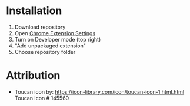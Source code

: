 # Installation
1. Download repository 
2. Open [Chrome Extension Settings](chrome://extensions/)
3. Turn on Developer mode (top right)
4. "Add unpackaged extension"
5. Choose repository folder

# Attribution

- Toucan icon by: https://icon-library.com/icon/toucan-icon-1.html.html      Toucan Icon # 145560